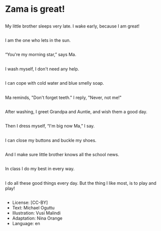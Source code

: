 # Zama is great!

##
My little brother sleeps
very late.
I wake early, because I
am great!

##
I am the one who lets in
the sun.

##
“You're my morning
star,” says Ma.

##
I wash myself, I don't
need any help.

##
I can cope with cold
water and blue smelly
soap.

##
Ma reminds, "Don't
forget teeth."
I reply, "Never, not
me!"

##
After washing, I greet
Grandpa and Auntie,
and wish them a good
day.

##
Then I dress myself,
“I'm big now Ma,” I say.

##
I can close my buttons
and buckle my shoes.

##
And I make sure little
brother knows all the
school news.

##
In class I do my best in
every way.

##
I do all these good
things every day.
But the thing I like
most, is to play and
play!

##
* License: [CC-BY]
* Text: Michael Oguttu
* Illustration: Vusi Malindi
* Adaptation: Nina Orange
* Language: en
